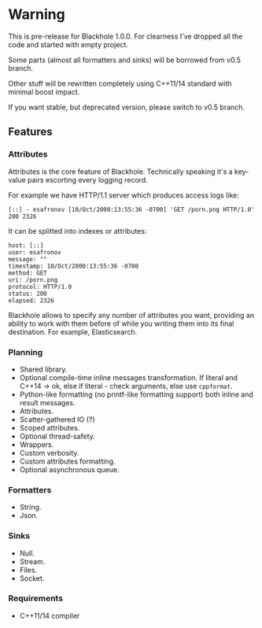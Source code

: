 # Warning

This is pre-release for Blackhole 1.0.0. For clearness I've dropped all the code and started with empty project.

Some parts (almost all formatters and sinks) will be borrowed from v0.5 branch.

Other stuff will be rewritten completely using C++11/14 standard with minimal boost impact.

If you want stable, but deprecated version, please switch to v0.5 branch.

## Features

### Attributes

Attributes is the core feature of Blackhole. Technically speaking it's a key-value pairs escorting every logging record.

For example we have HTTP/1.1 server which produces access logs like:

```
[::] - esafronov [10/Oct/2000:13:55:36 -0700] 'GET /porn.png HTTP/1.0' 200 2326
```

It can be splitted into indexes or attributes:

```
host: [::]
user: esafronov
message: ""
timestamp: 10/Oct/2000:13:55:36 -0700
method: GET
uri: /porn.png
protocol: HTTP/1.0
status: 200
elapsed: 2326
```

Blackhole allows to specify any number of attributes you want, providing an ability to work with them before of while
you writing them into its final destination. For example, Elasticsearch.

### Planning

- Shared library.
- Optional compile-time inline messages transformation.
  If literal and C++14 -> ok, else if literal - check arguments, else use `cppformat`.
- Python-like formatting (no printf-like formatting support) both inline and result messages.
- Attributes.
- Scatter-gathered IO (?)
- Scoped attributes.
- Optional thread-safety.
- Wrappers.
- Custom verbosity.
- Custom attributes formatting.
- Optional asynchronous queue.

### Formatters

- String.
- Json.

### Sinks

- Null.
- Stream.
- Files.
- Socket.

### Requirements

- C++11/14 compiler
